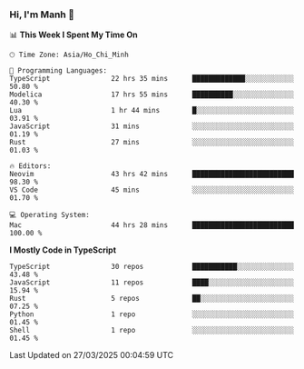 ### Hi, I'm Manh 👋

<!--START_SECTION:waka-->
📊 **This Week I Spent My Time On** 

```text
🕑︎ Time Zone: Asia/Ho_Chi_Minh

💬 Programming Languages: 
TypeScript               22 hrs 35 mins      █████████████░░░░░░░░░░░░   50.80 % 
Modelica                 17 hrs 55 mins      ██████████░░░░░░░░░░░░░░░   40.30 % 
Lua                      1 hr 44 mins        █░░░░░░░░░░░░░░░░░░░░░░░░   03.91 % 
JavaScript               31 mins             ░░░░░░░░░░░░░░░░░░░░░░░░░   01.19 % 
Rust                     27 mins             ░░░░░░░░░░░░░░░░░░░░░░░░░   01.03 % 

🔥 Editors: 
Neovim                   43 hrs 42 mins      █████████████████████████   98.30 % 
VS Code                  45 mins             ░░░░░░░░░░░░░░░░░░░░░░░░░   01.70 % 

💻 Operating System: 
Mac                      44 hrs 28 mins      █████████████████████████   100.00 % 
```

**I Mostly Code in TypeScript** 

```text
TypeScript               30 repos            ███████████░░░░░░░░░░░░░░   43.48 % 
JavaScript               11 repos            ████░░░░░░░░░░░░░░░░░░░░░   15.94 % 
Rust                     5 repos             ██░░░░░░░░░░░░░░░░░░░░░░░   07.25 % 
Python                   1 repo              ░░░░░░░░░░░░░░░░░░░░░░░░░   01.45 % 
Shell                    1 repo              ░░░░░░░░░░░░░░░░░░░░░░░░░   01.45 % 
```




 Last Updated on 27/03/2025 00:04:59 UTC
<!--END_SECTION:waka-->
